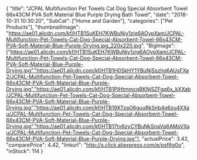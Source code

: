 {
	"title": "JCPAL Multifunction Pet Towels Cat Dog Special Absorbent Towel 66x43CM PVA Soft Material Blue Purple Drying Bath Towel",
	"date": "2018-10-31 10:30:20",
	"SubCat": ["Home and Garden"],
	"categories": ["Pet Products"],
	"thumbnailImage": "https://ae01.alicdn.com/kf/HTB1SuKEH7KWBuNjy1zjq6AOypXam/JCPAL-Multifunction-Pet-Towels-Cat-Dog-Special-Absorbent-Towel-66x43CM-PVA-Soft-Material-Blue-Purple-Drying.jpg_220x220.jpg",
	"BigImage": ["https://ae01.alicdn.com/kf/HTB1SuKEH7KWBuNjy1zjq6AOypXam/JCPAL-Multifunction-Pet-Towels-Cat-Dog-Special-Absorbent-Towel-66x43CM-PVA-Soft-Material-Blue-Purple-Drying.jpg","https://ae01.alicdn.com/kf/HTB1H0SkHY1YBuNjSszhq6AUsFXa2/JCPAL-Multifunction-Pet-Towels-Cat-Dog-Special-Absorbent-Towel-66x43CM-PVA-Soft-Material-Blue-Purple-Drying.jpg","https://ae01.alicdn.com/kf/HTB1PiHtmmcqBKNjSZFgq6x_kXXab/JCPAL-Multifunction-Pet-Towels-Cat-Dog-Special-Absorbent-Towel-66x43CM-PVA-Soft-Material-Blue-Purple-Drying.jpg","https://ae01.alicdn.com/kf/HTB19XTzaO6guuRkSnb4q6zu4XXau/JCPAL-Multifunction-Pet-Towels-Cat-Dog-Special-Absorbent-Towel-66x43CM-PVA-Soft-Material-Blue-Purple-Drying.jpg","https://ae01.alicdn.com/kf/HTB17tv6zyCYBuNkSnaVq6AMsVXau/JCPAL-Multifunction-Pet-Towels-Cat-Dog-Special-Absorbent-Towel-66x43CM-PVA-Soft-Material-Blue-Purple-Drying.jpg"],
	"actualPrice": 3.42,
	"comparePrice": 4.42,
	"linkurl": "http://s.click.aliexpress.com/e/psf6g0o",
	"inStock": 114
}
